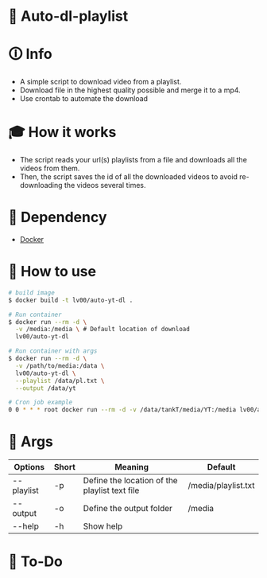 # 💾 Auto-dl-playlist

# 🛈 Info

- A simple script to download video from a playlist.
- Download file in the highest quality possible and merge it to a mp4.
- Use crontab to automate the download

# 🎓 How it works

- The script reads your url(s) playlists from a file and downloads all the videos from them. <br>
- Then, the script saves the id of all the downloaded videos to avoid re-downloading the videos several times.

# 🔗 Dependency

- [Docker](https://docs.docker.com/get-docker/)

# 👷 How to use

```bash
# build image
$ docker build -t lv00/auto-yt-dl .
```

```bash
# Run container
$ docker run --rm -d \
  -v /media:/media \ # Default location of download
  lv00/auto-yt-dl
```

```bash
# Run container with args
$ docker run --rm -d \
  -v /path/to/media:/data \
  lv00/auto-yt-dl \
  --playlist /data/pl.txt \
  --output /data/yt
```

```bash
# Cron job example
0 0 * * * root docker run --rm -d -v /data/tankT/media/YT:/media lv00/auto-yt-dl
```

# 🔧 Args

| Options    | Short | Meaning                                       | Default             |
| ---------- | ----- | --------------------------------------------- | ------------------- |
| --playlist | -p    | Define the location of the playlist text file | /media/playlist.txt |
| --output   | -o    | Define the output folder                      | /media              |
| --help     | -h    | Show help                                     |                     |

# 💭 To-Do
